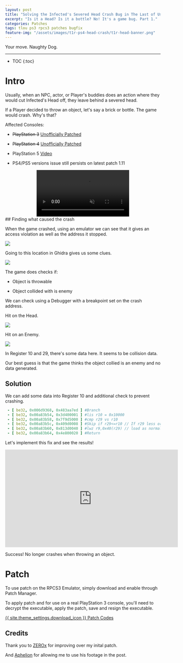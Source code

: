 ```yaml
---
layout: post
title: "Solving the Infected's Severed Head Crash Bug in The Last of Us (PlayStation 3)"
excerpt: "Is it a Head? Is it a bottle? No! It's a game bug. Part 1."
categories: Patches
tags: tlou ps3 rpcs3 patches bugfix
feature-img: "/assets/images/t1r-ps4-head-crash/t1r-head-banner.png"
---
```


Your move. Naughty Dog.

***

* TOC
{:toc}

# Intro

Usually, when an NPC, actor, or Player's buddies does an action where they would cut Infected's Head off, they leave behind a severed head. 

If a Player decided to throw an object, let's say a brick or bottle. The game would crash. Why's that?

Affected Consoles:

- ~~PlayStation 3~~ [Unofficially Patched](https://illusion0001.github.io/patches/2021/02/15/t1-head-crash-bug-fix/)

- ~~PlayStation 4~~ [Unofficially Patched](https://illusion0001.github.io/patches/2021/02/16/t1r-head-crash-bug-fix/)

- PlayStation 5 [Video](https://youtu.be/HQ7oOmx4mmg?t=127)

- PS4/PS5 versions issue still persists on latest patch 1.11
<div align="center" class="video-container">
<video controls autoplay muted >
  <source src="\assets\images\t1-ps3-head-crash\t1-head-crash-before.mp4" type="video/mp4">
</video>
</div>
## Finding what caused the crash

When the game crashed, using an emulator we can see that it gives an access violation as well as the address it stopped.

![](\assets\images\t1-ps3-head-crash\t1-head-acess-violation.png)

Going to this location in Ghidra gives us some clues.

![](\assets\images\t1-ps3-head-crash\ghidra-head-crash-hint.png)

The game does checks if: 

- Object is throwable

- Object collided with is enemy

We can check using a Debugger with a breakpoint set on the crash address.

Hit on the Head.

![](\assets\images\t1-ps3-head-crash\t1-head-debug0.png)

Hit on an Enemy.

![](\assets\images\t1-ps3-head-crash\t1-head-debug-spu-data.png)

In Register 10 and 29, there's some data here. It seems to be collision data.

Our best guess is that the game thinks the object collied is an enemy and no data generated.

## Solution

We can add some data into Register 10 and additional check to prevent crashing.

```yml
 - [ be32, 0x006d9368, 0x483aa7ed ] #Branch
 - [ be32, 0x00a83b54, 0x3d400001 ] #lis r10 = 0x10000
 - [ be32, 0x00a83b58, 0x7f9d5000 ] #cmp r29 vs r10
 - [ be32, 0x00a83b5c, 0x409d0008 ] #Skip if r29<=r10 // If r29 less or equal to r10 then do nothing
 - [ be32, 0x00a83b60, 0x813d0040 ] #lwz r9,0x40(r29) // load as normal
 - [ be32, 0x00a83b64, 0x4e800020 ] #Return
```

Let's implement this fix and see the results!

<div align="center" class="video-container">
<iframe width="560" height="315" src="https://www.youtube.com/embed/yDHUPHUYr1w?start=17" frameborder="0" allow="accelerometer; autoplay; clipboard-write; encrypted-media; gyroscope; picture-in-picture" allowfullscreen></iframe>
</div>

Success! No longer crashes when throwing an object.

# Patch

To use patch on the RPCS3 Emulator, simply download and enable through Patch Manager.

To apply patch and for use on a real PlayStation 3 console, you'll need to decrypt the executable, apply the patch, save and resign the executable.

<a href="https://github.com/illusion0001/illusion0001.github.io/blob/main/_patches/tlou1.md#infecteds-severed-head-crash-bug-fix" class="button" role="button">{{ site.theme_settings.download_icon }} Patch Codes</a>

## Credits

Thank you to [ZEROx](https://www.youtube.com/user/ZEROx2085) for improving over my inital patch.

And [Aphelion](https://www.youtube.com/c/AphelionGamingTV/) for allowing me to use his footage in the post.
